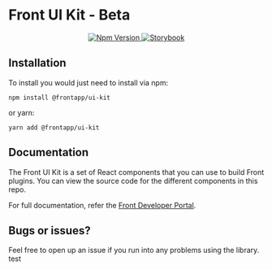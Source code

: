 # Front UI Kit - Beta

<p align="center">
  <a href="https://badge.fury.io/js/@frontapp%2Fui-kit">
    <img src="https://badge.fury.io/js/@frontapp%2Fui-kit.svg" alt="Npm Version" />
  </a>
  <a href="https://frontapp.github.io/front-ui-kit">
    <img src="https://cdn.jsdelivr.net/gh/storybookjs/brand@main/badge/badge-storybook.svg" alt="Storybook" />
  </a>
</p>

## Installation

To install you would just need to install via npm:

```
npm install @frontapp/ui-kit
```

or yarn:

```
yarn add @frontapp/ui-kit
```

## Documentation

The Front UI Kit is a set of React components that you can use to build Front plugins. You can view the source code for the different components in this repo.

For full documentation, refer the [Front Developer Portal](https://dev.frontapp.com/docs/front-ui-kit).

## Bugs or issues?

Feel free to open up an issue if you run into any problems using the library.
test

